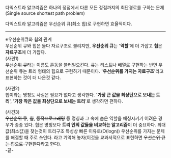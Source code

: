 다익스트라 알고리즘은 하나의 정점에서 다른 모든 정점까지의
최단경로를 구하는 문제(Single source shortest path problem)  
  
다익스트라 알고리즘은 우선순위 큐(최소 힙)로 구현하면 효율적이다.



---
※우선순위큐와 힙의 관계  
우선순위 큐와 힙은 둘다 자료구조로 불리지만, **우선순위 큐**는 '**역할**'에 더 가깝고
**힙**은 **자료구조**에 더 가깝다.  
(사견1)    
~~우선순위 큐~~라는 이름도 혼동을 불러일으킨다. 큐는 리스트나 배열로 구현하는 반면 우선순위 큐는 
트리 형태의 힙으로 구현하기 때문이다. '**우선순위를 가지는 자료구조**'라고 표현하는 것이 더 나은것 같다. 
  
(사견2)  
~~힙~~이라는 명칭도 사실은 필요가 없다고 생각한다. '**가장 큰 값을 최상단으로 보내는 트리**',
'**가장 작은 값을 최상단으로 보내는 트리**'로 생각하면 편하다.  
  
(사견3)  
~~우선순위 큐~~, ~~힙~~, ~~동적프로그래밍~~ 등 명칭과 그 속에 숨은 역할을 매칭시키기 어려운 경우가 종종 있다.
힙은 명칭보다 **트리 안의 값들을 비교하는 알고리즘**이 더 중요하다. 최대값(최소값)을 찾는것이
트리구조 특성상 빠른 이유로(O(logn)) 우선순위를 가지는 문제를 해결할 때 주로 쓰인다. 라고 
기억해 놓자(이것을 교과서적으로 표현하면 ~~우선순위 큐는 힙으로 구현한다~~라고 한다).  
-끝- 


